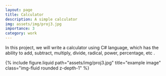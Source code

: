 ```yaml
---
layout: page
title: Calculator
description: A simple calculator
img: assets/img/proj3.jpg
importance: 3
category: work
---
```

In this project, we will write a calculator using C# language, which has the ability to add, subtract, multiply, divide, radical, power, percentage, etc .

<div class="row">
    <div class="col-sm mt-3 mt-md-0">
        {% include figure.liquid path="assets/img/proj3.jpg" title="example image" class="img-fluid rounded z-depth-1" %}
    </div>
  
</div>
